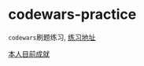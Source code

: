 # codewars-practice

`codewars`刷题练习, [练习地址](http://www.codewars.com)

[本人目前成就](https://www.codewars.com/users/Limboer/badges/large)